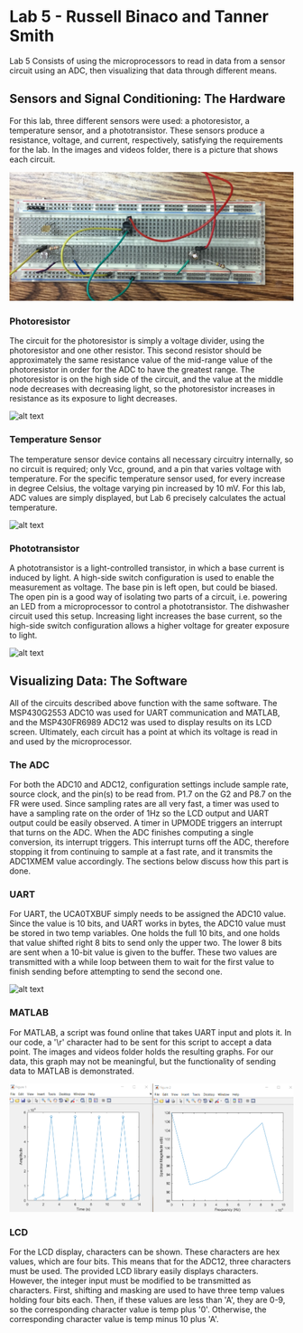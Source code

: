 # Lab 5 - Russell Binaco and Tanner Smith

Lab 5 Consists of using the microprocessors to read in data from a sensor circuit using an ADC, then visualizing that data through different means.

## Sensors and Signal Conditioning: The Hardware
For this lab, three different sensors were used: a photoresistor, a temperature sensor, and a phototransistor. These sensors produce a resistance, voltage, and current, respectively, satisfying
the requirements for the lab. 
In the images and videos folder, there is a picture that shows each circuit. 

![alt text](https://github.com/RU09342/lab-5-sensing-the-world-around-you-tanner-and-russell/blob/master/Lab5%20images%20and%20videos/All%20three%20circuits.jpg)

### Photoresistor
The circuit for the photoresistor is simply a voltage divider, using the photoresistor and one other resistor. This second resistor should be approximately the same resistance value of the
mid-range value of the photoresistor in order for the ADC to have the greatest range. The photoresistor is on the high side of the circuit, and the value at the middle node decreases with
decreasing light, so the photoresistor increases in resistance as its exposure to light decreases. 

![alt text](https://github.com/RU09342/lab-5-sensing-the-world-around-you-tanner-and-russell/blob/master/Lab5%20images%20and%20videos/Photoresistor%20GIF.gif)

### Temperature Sensor
The temperature sensor device contains all necessary circuitry internally, so no circuit is required; only Vcc, ground, and a pin that varies voltage with temperature. For the specific temperature sensor used, for every increase in degree Celsius, the voltage varying pin increased by 10 mV. For this lab, ADC 
values are simply displayed, but Lab 6 precisely calculates the actual temperature. 

![alt text](https://github.com/RU09342/lab-5-sensing-the-world-around-you-tanner-and-russell/blob/master/Lab5%20images%20and%20videos/Temperature%20Sensor%20GIF.gif)

### Phototransistor
A phototransistor is a light-controlled transistor, in which a base current is induced by light. A high-side switch configuration is used to enable the measurement as voltage. 
The base pin is left open, but could be biased. The open pin is a good way of isolating two parts of a circuit, i.e. powering an LED from a microprocessor to control a phototransistor.
The dishwasher circuit used this setup. Increasing light increases the base current, so the high-side switch configuration allows a higher voltage for greater exposure to light. 

![alt text](https://github.com/RU09342/lab-5-sensing-the-world-around-you-tanner-and-russell/blob/master/Lab5%20images%20and%20videos/Phototransistor%20GIF.gif)

## Visualizing Data: The Software
All of the circuits described above function with the same software. The MSP430G2553 ADC10 was used for UART communication and MATLAB, and the MSP430FR6989 ADC12 was used to display
results on its LCD screen. Ultimately, each circuit has a point at which its voltage is read in and used by the microprocessor.

### The ADC
For both the ADC10 and ADC12, configuration settings include sample rate, source clock, and the pin(s) to be read from. P1.7 on the G2 and P8.7 on the FR were used. Since sampling rates are
all very fast, a timer was used to have a sampling rate on the order of 1Hz so the LCD output and UART output could be easily observed. A timer in UPMODE triggers an interrupt that turns on 
the ADC. When the ADC finishes computing a single conversion, its interrupt triggers. This interrupt turns off the ADC, therefore stopping it from continuing to sample at a fast rate, and
it transmits the ADC1XMEM value accordingly. The sections below discuss how this part is done.

### UART
For UART, the UCA0TXBUF simply needs to be assigned the ADC10 value. Since the value is 10 bits, and UART works in bytes, the ADC10 value must be stored in two temp variables. One holds the
full 10 bits, and one holds that value shifted right 8 bits to send only the upper two. The lower 8 bits are sent when a 10-bit value is given to the buffer. These two values are transmitted
with a while loop between them to wait for the first value to finish sending before attempting to send the second one.

![alt text](https://github.com/RU09342/lab-5-sensing-the-world-around-you-tanner-and-russell/blob/master/Lab5%20images%20and%20videos/ADC10%20UART%20GIF.gif)

### MATLAB
For MATLAB, a script was found online that takes UART input and plots it. In our code, a '\r' character had to be sent for this script to accept a data point. The images and videos folder
holds the resulting graphs. For our data, this graph may not be meaningful, but the functionality of sending data to MATLAB is demonstrated. 

![alt text](https://github.com/RU09342/lab-5-sensing-the-world-around-you-tanner-and-russell/blob/master/Lab5%20images%20and%20videos/matlab%20plot.PNG)

### LCD
For the LCD display, characters can be shown. These characters are hex values, which are four bits. This means that for the ADC12, three characters must be used. The provided LCD library easily
displays characters. However, the integer input must be modified to be transmitted as characters. First, shifting and masking are used to have three temp values holding four bits each. Then, if
these values are less than 'A', they are 0-9, so the corresponding character value is temp plus '0'. Otherwise, the corresponding character value is temp minus 10 plus 'A'. 